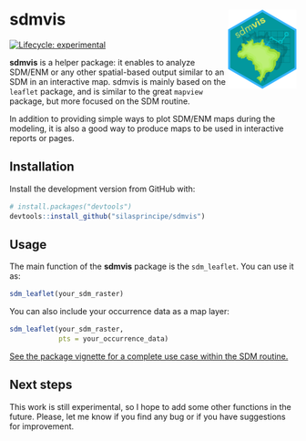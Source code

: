 
<!-- README.md is generated from README.Rmd. Please edit that file -->

# sdm**vis** <img src="man/figures/logo.png" align="right" height="139" />

<!-- badges: start -->

[![Lifecycle:
experimental](https://img.shields.io/badge/lifecycle-experimental-orange.svg)](https://lifecycle.r-lib.org/articles/stages.html#experimental)
<!-- badges: end -->

**sdmvis** is a helper package: it enables to analyze SDM/ENM or any
other spatial-based output similar to an SDM in an interactive map.
sdmvis is mainly based on the `leaflet` package, and is similar to the
great `mapview` package, but more focused on the SDM routine.

In addition to providing simple ways to plot SDM/ENM maps during the
modeling, it is also a good way to produce maps to be used in
interactive reports or pages.

## Installation

Install the development version from GitHub with:

``` r
# install.packages("devtools")
devtools::install_github("silasprincipe/sdmvis")
```

## Usage

The main function of the **sdmvis** package is the `sdm_leaflet`. You
can use it as:

``` r
sdm_leaflet(your_sdm_raster)
```

You can also include your occurrence data as a map layer:

``` r
sdm_leaflet(your_sdm_raster,
            pts = your_occurrence_data)
```

[See the package vignette for a complete use case within the SDM
routine.](https://silasprincipe.github.io/sdmvis/articles/linking.html)

## Next steps

This work is still experimental, so I hope to add some other functions
in the future. Please, let me know if you find any bug or if you have
suggestions for improvement.
